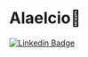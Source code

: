 # Alaelcio👋

<!--
**alaelcio/alaelcio** is a ✨ _special_ ✨ repository because its `README.md` (this file) appears on your GitHub profile.

Here are some ideas to get you started:

- 🔭 Estudando Reactnative

-->
[![Linkedin Badge](https://img.shields.io/badge/-Alaelcio%20Lucas-6633cc?style=flat-square&logo=Linkedin&logoColor=white&link=https://www.linkedin.com/in/alaelcio/)](https://www.linkedin.com/in/alaelcio/)


